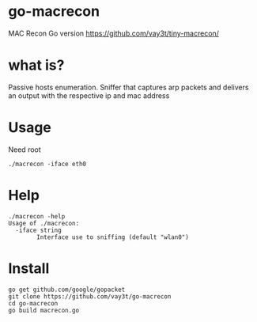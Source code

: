# go-macrecon
MAC Recon Go version https://github.com/vay3t/tiny-macrecon/

# what is?
Passive hosts enumeration. Sniffer that captures arp packets and delivers an output with the respective ip and mac address

# Usage
Need root
```
./macrecon -iface eth0
```

# Help
```
./macrecon -help
Usage of ./macrecon:
  -iface string
    	Interface use to sniffing (default "wlan0")
```

# Install
```
go get github.com/google/gopacket
git clone https://github.com/vay3t/go-macrecon
cd go-macrecon
go build macrecon.go
```
